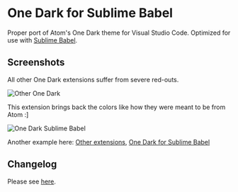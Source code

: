 # One Dark for Sublime Babel
Proper port of Atom's One Dark theme for Visual Studio Code. Optimized for use with [Sublime Babel](https://marketplace.visualstudio.com/items?itemName=joshpeng.sublime-babel-vscode).


## Screenshots
All other One Dark extensions suffer from severe red-outs.

![Other One Dark](https://raw.githubusercontent.com/joshpeng/One-Dark/master/images/atom_es7.png)

This extension brings back the colors like how they were meant to be from Atom :]

![One Dark Sublime Babel](https://raw.githubusercontent.com/joshpeng/One-Dark/master/images/onedark_es7.png)

Another example here: [Other extensions](https://raw.githubusercontent.com/joshpeng/One-Dark/master/images/atom_example.png), [One Dark for Sublime Babel](https://raw.githubusercontent.com/joshpeng/One-Dark/master/images/onedark_example.png)

## Changelog
Please see [here](https://github.com/joshpeng/One-Dark/blob/master/CHANGELOG.md).
